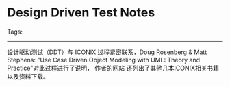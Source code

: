 # Design Driven Test Notes
Tags: 

------

设计驱动测试（DDT）与 ICONIX 过程紧密联系，Doug Rosenberg & Matt Stephens: "Use Case Driven Object Modeling with UML: Theory and Practice"对此过程进行了说明， 作者的网站 还列出了其他几本ICONIX相关书籍以及资料下载。